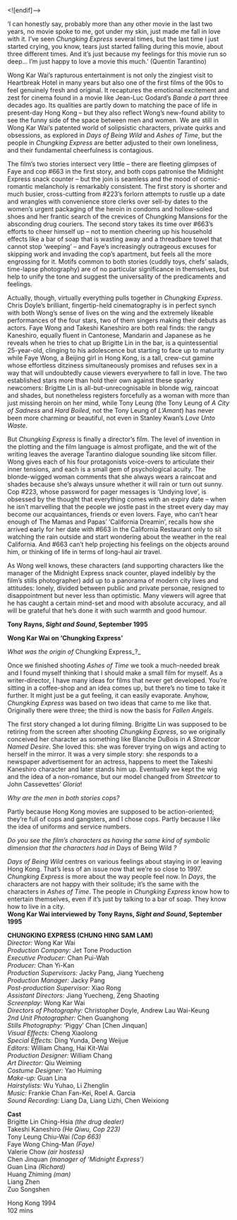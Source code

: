

<![endif]-->

‘I can honestly say, probably more than any other movie in the last two years, no movie spoke to me, got under my skin, just made me fall in love with it. I’ve seen _Chungking_ _Express_ several times, but the last time I just started crying, you know, tears just started falling during this movie, about three different times. And it’s just because my feelings for this movie run so deep… I’m just happy to love a movie this much.’ (Quentin Tarantino)

Wong Kar Wai’s rapturous entertainment is not only the zingiest visit to Heartbreak Hotel in many years but also one of the first films of the 90s to feel genuinely fresh and original. It recaptures the emotional excitement and zest for cinema found in a movie like Jean-Luc Godard’s _Bande à part_ three decades ago. Its qualities are partly down to matching the pace of life in present-day Hong Kong – but they also reflect Wong’s new-found ability to see the funny side of the space between men and women. We are still in Wong Kar Wai’s patented world of solipsistic characters, private quirks and obsessions, as explored in _Days of Being Wild_ and _Ashes of Time_, but the people in _Chungking Express_ are better adjusted to their own loneliness, and their fundamental cheerfulness is contagious.

The film’s two stories intersect very little – there are fleeting glimpses of Faye and cop #663 in the first story, and both cops patronise the Midnight Express snack counter – but the join is seamless and the mood of comic-romantic melancholy is remarkably consistent. The first story is shorter and much busier, cross-cutting from #223’s forlorn attempts to rustle up a date and wrangles with convenience store clerks over sell-by dates to the women’s urgent packaging of the heroin in condoms and hollow-soled shoes and her frantic search of the crevices of Chungking Mansions for the absconding drug couriers. The second story takes its time over #663’s efforts to cheer himself up – not to mention cheering up his household effects like a bar of soap that is wasting away and a threadbare towel that cannot stop ‘weeping’ – and Faye’s increasingly outrageous excuses for skipping work and invading the cop’s apartment, but feels all the more engrossing for it. Motifs common to both stories (cuddly toys, chefs’ salads, time-lapse photography) are of no particular significance in themselves, but help to unify the tone and suggest the universality of the predicaments and feelings.

Actually, though, virtually everything pulls together in _Chungking_ _Express_.  
Chris Doyle’s brilliant, fingertip-held cinematography is in perfect synch with both Wong’s sense of lives on the wing and the extremely likeable performances of the four stars, two of them singers making their debuts as actors. Faye Wong and Takeshi Kaneshiro are both real finds: the rangy Kaneshiro, equally fluent in Cantonese, Mandarin and Japanese as he reveals when he tries to chat up Brigitte Lin in the bar, is a quintessential 25-year-old, clinging to his adolescence but starting to face up to maturity while Faye Wong, a Beijing girl in Hong Kong, is a tall, crew-cut gamine whose effortless ditziness simultaneously promises and refuses sex in a way that will undoubtedly cause viewers everywhere to fall in love. The two established stars more than hold their own against these sparky newcomers: Brigitte Lin is all-but-unrecognisable in blonde wig, raincoat and shades, but nonetheless registers forcefully as a woman with more than just missing heroin on her mind, while Tony Leung (the Tony Leung of _A City of Sadness_ and _Hard_ _Boiled_, not the Tony Leung of _L’Amant_) has never been more charming or beautiful, not even in Stanley Kwan’s _Love Unto Waste_.

But _Chungking Express_ is finally a director’s film. The level of invention in the plotting and the film language is almost profligate, and the wit of the writing leaves the average Tarantino dialogue sounding like sitcom filler. Wong gives each of his four protagonists voice-overs to articulate their inner tensions, and each is a small gem of psychological acuity. The blonde-wigged woman comments that she always wears a raincoat and shades because she’s always unsure whether it will rain or turn out sunny. Cop #223, whose password for pager messages is ‘Undying love’, is obsessed by the thought that everything comes with an expiry date – when he isn’t marvelling that the people we jostle past in the street every day may become our acquaintances, friends or even lovers. Faye, who can’t hear enough of The Mamas and Papas’ ‘California Dreamin’, recalls how she arrived early for her date with #663 in the California Restaurant only to sit watching the rain outside and start wondering about the weather in the real California. And #663 can’t help projecting his feelings on the objects around him, or thinking of life in terms of long-haul air travel.

As Wong well knows, these characters (and supporting characters like the manager of the Midnight Express snack counter, played indelibly by the film’s stills photographer) add up to a panorama of modern city lives and attitudes: lonely, divided between public and private personae, resigned to disappointment but never less than optimistic. Many viewers will agree that he has caught a certain mind-set and mood with absolute accuracy, and all will be grateful that he’s done it with such warmth and good humour.

**Tony Rayns, _Sight and Sound_, September 1995**

**Wong Kar Wai on ‘Chungking Express’**

_What was the origin of_ Chungking Express_?_

Once we finished shooting _Ashes of Time_ we took a much-needed break and I found myself thinking that I should make a small film for myself. As a writer-director, I have many ideas for films that never get developed. You’re sitting in a coffee-shop and an idea comes up, but there’s no time to take it further. It might just be a gut feeling, it can easily evaporate. Anyhow, _Chungking Express_ was based on two ideas that came to me like that. Originally there were three; the third is now the basis for _Fallen Angels_.

The first story changed a lot during filming. Brigitte Lin was supposed to be retiring from the screen after shooting _Chungking Express_, so we originally conceived her character as something like Blanche DuBois in _A Streetcar Named Desire_. She loved this: she was forever trying on wigs and acting to herself in the mirror. It was a very simple story: she responds to a newspaper advertisement for an actress, happens to meet the Takeshi Kaneshiro character and later stands him up. Eventually we kept the wig and the idea of a non-romance, but our model changed from _Streetcar_ to John Cassevettes’ _Gloria_!

_Why are the men in both stories cops?_

Partly because Hong Kong movies are supposed to be action-oriented; they’re full of cops and gangsters, and I chose cops. Partly because I like the idea of uniforms and service numbers.

_Do you see the film’s characters as having the same kind of symbolic dimension that the characters had in_ Days of Being Wild _?_

_Days of Being Wild_ centres on various feelings about staying in or leaving Hong Kong. That’s less of an issue now that we’re so close to 1997. _Chungking Express_ is more about the way people feel now. In _Days_, the characters are not happy with their solitude; it’s the same with the characters in _Ashes of Time_. The people in _Chungking Express_ know how to entertain themselves, even if it’s just by talking to a bar of soap. They know how to live in a city.  
**Wong Kar Wai interviewed by** **Tony Rayns, _Sight and Sound_, September 1995**  

**CHUNGKING EXPRESS (CHUNG HING SAM LAM)**  
_Director:_ Wong Kar Wai  
_Production Company:_ Jet Tone Production  
_Executive Producer:_ Chan Pui-Wah  
_Producer:_ Chan Yi-Kan  
_Production Supervisors:_ Jacky Pang, Jiang Yuecheng  
_Production Manager:_ Jacky Pang  
_Post-production Supervisor:_ Xiao Rong  
_Assistant Directors:_ Jiang Yuecheng, Zeng Shaoting  
_Screenplay:_ Wong Kar Wai  
_Directors of Photography:_ Christopher Doyle, Andrew Lau Wai-Keung  
_2nd Unit Photographer:_ Chen Guanghong  
_Stills Photography:_ ‘Piggy’ Chan [Chen Jinquan]  
_Visual Effects:_ Cheng Xiaolong  
_Special Effects:_ Ding Yunda, Deng Weijue  
_Editors:_ William Chang, Hai Kit-Wai  
_Production Designer:_ William Chang  
_Art Director:_ Qiu Weiming  
_Costume Designer:_ Yao Huiming  
_Make-up:_ Guan Lina  
_Hairstylists:_ Wu Yuhao, Li Zhenglin  
_Music:_ Frankie Chan Fan-Kei, Roel A. Garcia  
_Sound Recording:_ Liang Da, Liang Lizhi, Chen Weixiong  

**Cast**  
Brigitte Lin Ching-Hsia _(the drug dealer)_  
Takeshi Kaneshiro _(He Qiwu, Cop 223)_  
Tony Leung Chiu-Wai _(Cop 663)_  
Faye Wong Ching-Man _(Faye)_  
Valerie Chow _(air hostess)_  
Chen Jinquan _(manager of ‘Midnight Express’)_  
Guan Lina _(Richard)_  
Huang Zhiming _(man)_  
Liang Zhen  
Zuo Songshen  

Hong Kong 1994  
102 mins  
<!--stackedit_data:
eyJoaXN0b3J5IjpbNTUwNzEyOTYwXX0=
-->